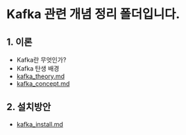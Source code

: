 # Kafka 관련 개념 정리 폴더입니다.

## 1. 이론
- Kafka란 무엇인가?
- Kafka 탄생 배경
- [kafka_theory.md](https://github.com/goodday-g1/Ozone_Kafka/blob/main/Kafka/kafka_theory.md)
- [kafka_concept.md](https://github.com/goodday-g1/Ozone_Kafka/blob/main/Kafka/kafka_concept.md)

## 2. 설치방안
- [kafka_install.md](https://github.com/goodday-g1/Ozone_Kafka/blob/main/Kafka/kafka_install.md)
